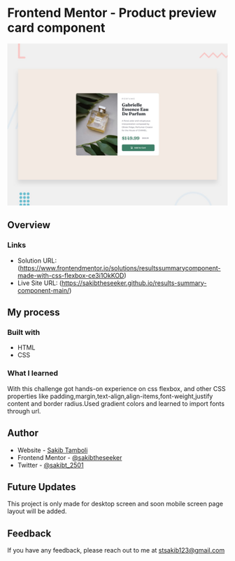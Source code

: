 # Frontend Mentor - Product preview card component

![Design preview for the Product preview card component coding challenge](./design/desktop-preview.jpg)



## Overview

### Links

- Solution URL: (https://www.frontendmentor.io/solutions/resultssummarycomponent-made-with-css-flexbox-ce3i1OkKOD)
- Live Site URL: (https://sakibtheseeker.github.io/results-summary-component-main/)

## My process

### Built with

-   HTML
-   CSS



### What I learned

With this challenge got hands-on experience on css flexbox, and other CSS properties like padding,margin,text-align,align-items,font-weight,justify content and border radius.Used gradient colors and learned to import fonts through url.



## Author

- Website - [Sakib Tamboli](https://sakib-tamboli.netlify.app/)
- Frontend Mentor - [@sakibtheseeker](https://www.frontendmentor.io/profile/sakibtheseeker)
- Twitter - [@sakibt_2501](https://twitter.com/sakibt_2501)

## Future Updates
This project is only made for desktop screen and soon mobile screen page layout will be added.

## Feedback
If you have any feedback, please reach out to me at <a href="mailto:stsakib123@gmail.com">stsakib123@gmail.com</a>
